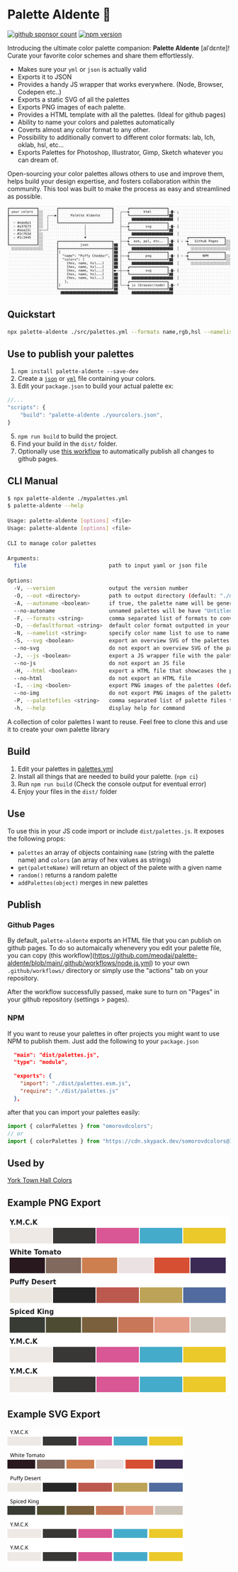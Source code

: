 # Palette Aldente 🍝

[![github sponsor count](https://img.shields.io/github/sponsors/meodai)](https://github.com/sponsors/meodai)
[![npm version](https://img.shields.io/npm/v/palette-aldente.svg)](https://www.npmjs.com/package/palette-aldente)

Introducing the ultimate color palette companion: **Palette Aldente** [alˈdɛnte]! Curate your favorite color schemes and share them effortlessly.

- Makes sure your `yml` or `json` is actually valid
- Exports it to JSON
- Provides a handy JS wrapper that works everywhere. (Node, Browser, Codepen etc..)
- Exports a static SVG of all the palettes
- Exports PNG images of each palette.
- Provides a HTML template with all the palettes. (Ideal for github pages)
- Ability to name your colors and palettes automatically
- Coverts almost any color format to any other.
- Possibility to additionally convert to different color formats: lab, lch, oklab, hsl, etc...
- Exports Palettes for Photoshop, Illustrator, Gimp, Sketch whatever you can dream of.

Open-sourcing your color palettes allows others to use and improve them, helps build your design expertise, and fosters collaboration within the community. This tool was built to make the process as easy and streamlined as possible.

![Palette Aldente Flow Diagram](palette-aldente.svg "Flow Diagram")
## Quickstart
  
```bash
npx palette-aldente ./src/palettes.yml --formats name,rgb,hsl --namelist bestOf --palettefiles ase
```

## Use to publish your palettes

1. `npm install palette-aldente --save-dev`
2. Create a [`json`](https://github.com/studioyorktown/coloryorktownhall/blob/main/src/merged.json) or [`yml`](https://github.com/meodai/palette-aldente/blob/main/src/palettes.yml) file containing your colors.
3. Edit your `package.json` to build your actual palette ex: 
```js
//...
"scripts": {
    "build": "palette-aldente ./yourcolors.json",
}
```
5. `npm run build` to build the project.
6. Find your build in the `dist/` folder.
7. Optionally use [this workflow](https://github.com/meodai/palette-aldente/blob/main/.github/workflows/node.js.yml) to automatically publish all changes to github pages.

## CLI Manual

```bash
$ npx palette-aldente ./mypalettes.yml 
$ palette-aldente --help

Usage: palette-aldente [options] <file>
Usage: palette-aldente [options] <file>

CLI to manage color palettes

Arguments:
  file                          path to input yaml or json file

Options:
  -V, --version                 output the version number
  -O, --out <directory>         path to output directory (default: "./dist")
  -A, --autoname <boolean>      if true, the palette name will be generated from the colors contained (default: true)
  --no-autoname                 unnamed palettes will be have "Untitled <n>" as name
  -F, --formats <string>        comma separated list of formats to convert to
  -D, --defaultformat <string>  default color format outputted in your target file (default: "hex")
  -N, --namelist <string>       specify color name list to use to name colors on export (default: "bestOf")
  -S, --svg <boolean>           export an overview SVG of the palettes (default: true)
  --no-svg                      do not export an overview SVG of the palettes
  -J, --js <boolean>            export a JS wrapper file with the palettes an a minimal API (default: true)
  --no-js                       do not export an JS file
  -H, --html <boolean>          export a HTML file that showcases the palettes (default: true)
  --no-html                     do not export an HTML file
  -I, --img <boolen>            export PNG images of the palettes (default: true)
  --no-img                      do not export PNG images of the palettes
  -P, --palettefiles <string>   comma separated list of palette files to export (default: false)
  -h, --help                    display help for command
```

A collection of color palettes I want to reuse.
Feel free to clone this and use it to create your own palette library

## Build

1. Edit your palettes in [palettes.yml](/src/palettes.yml)
2. Install all things that are needed to build your palette. (`npm ci`)
3. Run `npm run build` (Check the console output for eventual error)
4. Enjoy your files in the `dist/` folder

## Use

To use this in your JS code import or include `dist/palettes.js`. It exposes the following props:
- `palettes` an array of objects containing `name` (string with the palette name) and `colors` (an array of hex values as strings)
- `get(paletteName)` will return an object of the palete with a given name
- `random()` returns a random palette
- `addPalettes(object)` merges in new palettes

## Publish

### Github Pages

By default, `palette-aldente` exports an HTML file that you can publish on github pages. To do so automaically whenevery you edit your palette file, you can copy (this workflow](https://github.com/meodai/palette-aldente/blob/main/.github/workflows/node.js.yml) to your own `.github/workflows/` directory or simply use the "actions" tab on your repository.

After the workflow successfully passed, make sure to turn on "Pages" in your github repository (settings > pages).

### NPM

If you want to reuse your palettes in ofter projects you might want to use NPM to publish them.
Just add the following to your `package.json`

```json
  "main": "dist/palettes.js",
  "type": "module",
```

```json
  "exports": {
    "import": "./dist/palettes.esm.js",
    "require": "./dist/palettes.js"
  },
```

after that you can import your palettes easily:

```js
import { colorPalettes } from "omorovdcolors"; 
// or
import { colorPalettes } from "https://cdn.skypack.dev/somorovdcolors@1.0.1";
```

## Used by
[York Town Hall Colors](https://github.com/studioyorktown/coloryorktownhall)

## Example PNG Export

![List of Palettes as PNG](/dist/palettes.png)

## Example SVG Export

![List of Palettes as SVG](/dist/palettes.svg)
